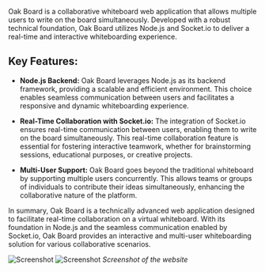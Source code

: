 Oak Board is a collaborative whiteboard web application that allows multiple users to write on the board simultaneously. Developed with a robust technical foundation, Oak Board utilizes Node.js and Socket.io to deliver a real-time and interactive whiteboarding experience.

## Key Features:

- **Node.js Backend:**
  Oak Board leverages Node.js as its backend framework, providing a scalable and efficient environment. This choice enables seamless communication between users and facilitates a responsive and dynamic whiteboarding experience.

- **Real-Time Collaboration with Socket.io:**
  The integration of Socket.io ensures real-time communication between users, enabling them to write on the board simultaneously. This real-time collaboration feature is essential for fostering interactive teamwork, whether for brainstorming sessions, educational purposes, or creative projects.

- **Multi-User Support:**
  Oak Board goes beyond the traditional whiteboard by supporting multiple users concurrently. This allows teams or groups of individuals to contribute their ideas simultaneously, enhancing the collaborative nature of the platform.

In summary, Oak Board is a technically advanced web application designed to facilitate real-time collaboration on a virtual whiteboard. With its foundation in Node.js and the seamless communication enabled by Socket.io, Oak Board provides an interactive and multi-user whiteboarding solution for various collaborative scenarios.

![Screenshot](assets/posts/2016-05-17-oak-board/1.webp "Screenshot")
![Screenshot](assets/posts/2016-05-17-oak-board/2.webp "Screenshot")
*Screenshot of the website*
